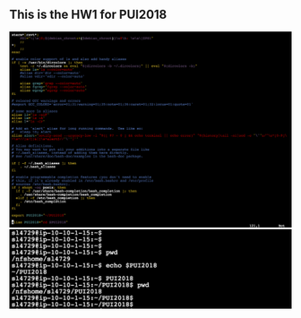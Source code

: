 This is the HW1 for PUI2018
----
![Alt text](ScreenShots/Bash.png)
![Alt text](ScreenShots/Screenshot1.png)

